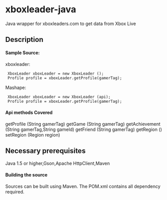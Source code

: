 xboxleader-java
===============

Java wrapper for xboxleaders.com to get data from Xbox Live

## Description

#### Sample Source:

xboxleader:

     XboxLeader xboxLeader = new XboxLeader ();
     Profile profile = xboxLeader.getProfile(gamerTag);
     
Mashape:

     XboxLeader xboxLeader = new XboxLeader (api);
     Profile profile = xboxLeader.getProfile(gamerTag);
     
#### Api methods Covered
  getProfile (String gamerTag)
  getGame (String gamerTag)
  getAchievement (String gamerTag,String gameId)
  getFriend (String gamerTag)
  getRegion ()
  setRegion (Region region)
  
 
## Necessary prerequisites
 Java 1.5 or higher,Gson,Apache HttpClient,Maven
 
 
#### Building the source
 Sources can be built using Maven. The POM.xml contains all dependency required.
